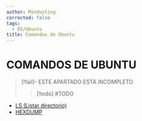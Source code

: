```yaml
---
author: Mindusting
corrected: false
tags:
  - OS/Ubuntu
title: Comandos de Ubuntu
---
```


# COMANDOS DE UBUNTU

> [!fail]- ESTE APARTADO ESTÁ INCOMPLETO
> > [!todo] #TODO

- [LS (Listar directorio)](../bash/bash_ls.md)
- [HEXDUMP](../bash/bash_hexdump.md)
